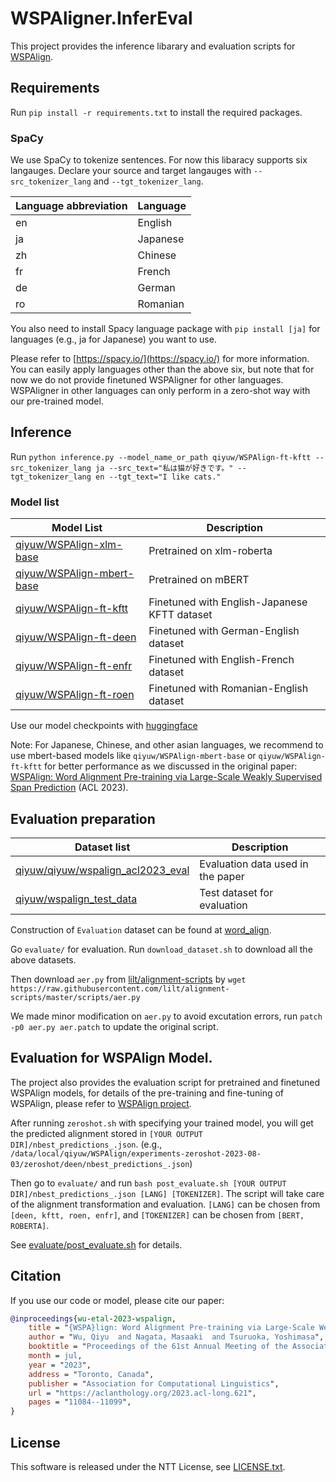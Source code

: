 # WSPAligner.InferEval
This project provides the inference libarary and evaluation scripts for [WSPAlign](https://github.com/qiyuw/WSPAlign).

## Requirements
Run `pip install -r requirements.txt` to install the required packages.

### SpaCy
We use SpaCy to tokenize sentences. For now this libaracy supports six langauges. Declare your source and target langauges with `--src_tokenizer_lang` and `--tgt_tokenizer_lang`.

| Language abbreviation | Language|
|-------|-------|
| en | English|
| ja | Japanese|
| zh | Chinese|
| fr | French |
| de | German |
| ro | Romanian|

You also need to install Spacy language package with `pip install [ja]` for languages (e.g., ja for Japanese) you want to use.

Please refer to [https://spacy.io/](https://spacy.io/) for more information. You can easily apply languages other than the above six, but note that for now we do not provide finetuned WSPAligner for other languages. WSPAligner in other languages can only perform in a zero-shot way with our pre-trained model.

## Inference
Run `python inference.py --model_name_or_path qiyuw/WSPAlign-ft-kftt --src_tokenizer_lang ja --src_text="私は猫が好きです。" --tgt_tokenizer_lang en --tgt_text="I like cats."`

### Model list
| Model List| Description|
|-------|-------|
|[qiyuw/WSPAlign-xlm-base](https://huggingface.co/qiyuw/WSPAlign-xlm-base) | Pretrained on xlm-roberta |
|[qiyuw/WSPAlign-mbert-base](https://huggingface.co/qiyuw/WSPAlign-mbert-base) | Pretrained on mBERT|
|[qiyuw/WSPAlign-ft-kftt](https://huggingface.co/qiyuw/WSPAlign-ft-kftt)| Finetuned with English-Japanese KFTT dataset|
|[qiyuw/WSPAlign-ft-deen](https://huggingface.co/qiyuw/WSPAlign-ft-deen)| Finetuned with German-English dataset|
[qiyuw/WSPAlign-ft-enfr](https://huggingface.co/qiyuw/WSPAlign-ft-enfr)| Finetuned with English-French dataset|
[qiyuw/WSPAlign-ft-roen](https://huggingface.co/qiyuw/WSPAlign-ft-roen)| Finetuned with Romanian-English dataset|

Use our model checkpoints with [huggingface](https://huggingface.co/)

Note: For Japanese, Chinese, and other asian languages, we recommend to use mbert-based models like `qiyuw/WSPAlign-mbert-base` or `qiyuw/WSPAlign-ft-kftt` for better performance as we discussed in the original paper: [WSPAlign: Word Alignment Pre-training via Large-Scale Weakly Supervised Span Prediction](https://aclanthology.org/2023.acl-long.621/) (ACL 2023).

## Evaluation preparation
| Dataset list| Description|
|-------|-------|
|[qiyuw/qiyuw/wspalign_acl2023_eval](https://huggingface.co/datasets/qiyuw/wspalign_acl2023_eval)|Evaluation data used in the paper|
|[qiyuw/wspalign_test_data](https://huggingface.co/datasets/qiyuw/wspalign_test_data)| Test dataset for evaluation|

Construction of `Evaluation` dataset can be found at [word_align](https://github.com/nttcslab-nlp/word_align).

Go `evaluate/` for evaluation. Run `download_dataset.sh` to download all the above datasets.

Then download `aer.py` from [lilt/alignment-scripts](https://github.com/lilt/alignment-scripts/tree/master) by `wget https://raw.githubusercontent.com/lilt/alignment-scripts/master/scripts/aer.py`

We made minor modification on `aer.py` to avoid excutation errors, run `patch -p0 aer.py aer.patch` to update the original script.

## Evaluation for WSPAlign Model.
The project also provides the evaluation script for pretrained and finetuned WSPAlign models, for details of the pre-training and fine-tuning of WSPAlign, please refer to [WSPAlign project](https://github.com/qiyuw/WSPAlign).

After running `zeroshot.sh` with specifying your trained model, you will get the predicted alignment stored in `[YOUR OUTPUT DIR]/nbest_predictions_.json`. (e.g., `/data/local/qiyuw/WSPAlign/experiments-zeroshot-2023-08-03/zeroshot/deen/nbest_predictions_.json`)

Then go to `evaluate/` and run `bash post_evaluate.sh [YOUR OUTPUT DIR]/nbest_predictions_.json [LANG] [TOKENIZER]`. The script will take care of the alignment transformation and evaluation. `[LANG]` can be chosen from `[deen, kftt, roen, enfr]`, and `[TOKENIZER]` can be chosen from `[BERT, ROBERTA]`.

See [evaluate/post_evaluate.sh](evaluate/postprocess.sh) for details.

## Citation
If you use our code or model, please cite our paper:
```bibtex
@inproceedings{wu-etal-2023-wspalign,
    title = "{WSPA}lign: Word Alignment Pre-training via Large-Scale Weakly Supervised Span Prediction",
    author = "Wu, Qiyu  and Nagata, Masaaki  and Tsuruoka, Yoshimasa",
    booktitle = "Proceedings of the 61st Annual Meeting of the Association for Computational Linguistics (Volume 1: Long Papers)",
    month = jul,
    year = "2023",
    address = "Toronto, Canada",
    publisher = "Association for Computational Linguistics",
    url = "https://aclanthology.org/2023.acl-long.621",
    pages = "11084--11099",
}
```

## License

This software is released under the NTT License, see [LICENSE.txt](LICENSE.txt).
